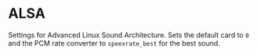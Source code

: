 ALSA
====

Settings for Advanced Linux Sound Architecture. Sets the default card to `0` and
the PCM rate converter to `speexrate_best` for the best sound.
